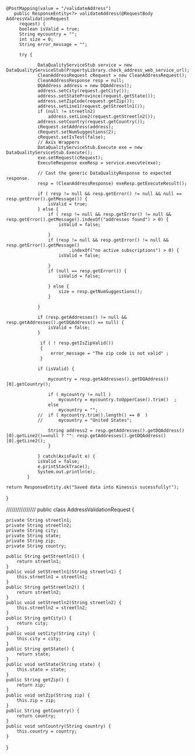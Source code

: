 
	@PostMapping(value = "/validateAddress")
	   public ResponseEntity<?> validateAddress(@RequestBody  AddressValidationRequest
	     request) {
		 boolean isValid = true;
		 String mycountry = "";
		 int size = 0;
		 String error_message = "";
		 
		 try {

	    		DataQualityServiceStub service = new DataQualityServiceStub(PropertyLibrary.check_address_web_service_url);
	    		CleanAddressRequest cRequest = new CleanAddressRequest();
	    		CleanAddressResponse resp = null;
	    		DQAddress address = new DQAddress();
	    		address.setCity(request.getCity());
	    		address.setStateProvince(request.getState());
	    		address.setZipCode(request.getZip());
	    		address.setLine1(request.getStreetln1());
	    		if (null != streetln2)
	    			address.setLine2(request.getStreetln2());
	    		address.setCountry(request.getCountry());
	    		cRequest.setAddress(address);
	    		cRequest.setNumSuggestions(2);
	    		cRequest.setIsTest(false);
	    		// Axis Wrappers
	    		DataQualityServiceStub.Execute exe = new DataQualityServiceStub.Execute();
	    		exe.setRequest(cRequest);
	    		ExecuteResponse exeResp = service.execute(exe);

	    		// Cast the generic DataQualityResponse to expected response.
	    		resp = (CleanAddressResponse) exeResp.getExecuteResult();

	    		if ( resp != null && resp.getError() != null && null == resp.getError().getMessage()) {
	    			isValid = true;
	    		} else {
	    			if ( resp != null && resp.getError() != null && resp.getError().getMessage().indexOf("addresses found") > 0) {
	    				isValid = false;
	    				
	    			}
	    			if (resp != null && resp.getError() != null && resp.getError().getMessage()
	    					.indexOf("no active subscriptions") > 0) {
	    				isValid = false;

	    			} 
	    			if (null == resp.getError()) {
	    				isValid = false;

	    			} else {
	    				size = resp.getNumSuggestions();
	    			}

	    		}
	    		
	    		if (resp.getAddresses() != null && resp.getAddresses().getDQAddress() == null) {
	    			isValid = false;
	    		}
	    		
	    		 if ( ! resp.getIsZipValid())
	    		 {
	    			 error_message = "The zip code is not valid" ;
	    		 }
	    	
	    		if (isValid) {
	    			
	    			mycountry = resp.getAddresses().getDQAddress()[0].getCountry();

	    			if ( mycountry != null )
	    				mycountry = mycountry.toUpperCase().trim()  ;
	    			else
	    				mycountry = "";
	    		//	if ( mycountry.trim().length() == 0  )
	    		//		mycountry = "United States";
	    				
	    			String address2 = resp.getAddresses().getDQAddress()[0].getLine2()==null ? "": resp.getAddresses().getDQAddress()[0].getLine2();
	    			}

	    		} catch(AxisFault e) {
	    		isValid = false;
	    		e.printStackTrace();
	    		System.out.println(e);
	    	}

	return ResponseEntity.ok("Saved data into Kinessis sucessfully!");
}

////////////////
public class AddressValidationRequest {

	private String streetln1;
	private String streetln2;
	private String city;
	private String state;
	private String zip;
	private String country;
	
	public String getStreetln1() {
		return streetln1;
	}
	public void setStreetln1(String streetln1) {
		this.streetln1 = streetln1;
	}
	public String getStreetln2() {
		return streetln2;
	}
	public void setStreetln2(String streetln2) {
		this.streetln2 = streetln2;
	}
	public String getCity() {
		return city;
	}
	public void setCity(String city) {
		this.city = city;
	}
	public String getState() {
		return state;
	}
	public void setState(String state) {
		this.state = state;
	}
	public String getZip() {
		return zip;
	}
	public void setZip(String zip) {
		this.zip = zip;
	}
	public String getCountry() {
		return country;
	}
	public void setCountry(String country) {
		this.country = country;
	}
	
	
}
